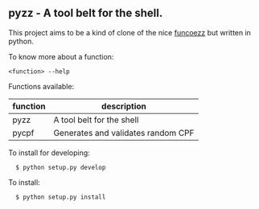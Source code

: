 pyzz - A tool belt for the shell.
---------------------------------

This project aims to be a kind of clone of the nice [funcoezz](https://github.com/funcoeszz/funcoeszz)
but written in python.

To know more about a function:

```
<function> --help
```

Functions available:

| function | description |
-----------|--------------
pyzz | A tool belt for the shell
pycpf | Generates and validates random CPF

To install for developing:

```
  $ python setup.py develop
```

To install:

```
  $ python setup.py install
```
